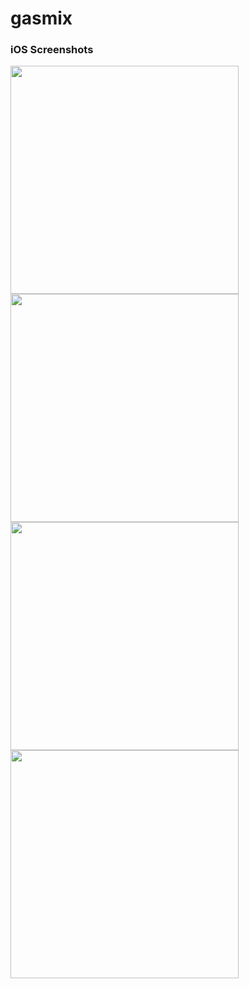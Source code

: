 # gasmix

### iOS Screenshots
<img src="https://user-images.githubusercontent.com/2112333/138185231-41b393e3-709f-4adc-9bee-9b9b9347c451.png" width="365px" />
<img src="https://user-images.githubusercontent.com/2112333/138185230-c162713d-91e1-47b1-9854-884236cfe622.png" width="365px" />
<img src="https://user-images.githubusercontent.com/2112333/138185228-b2db7281-70ac-4012-9561-f20489575441.png" width="365px" />
<img src="https://user-images.githubusercontent.com/2112333/138185229-44fa7a09-7a38-4e35-84ed-b8e1a9a6b292.png" width="365px" />
